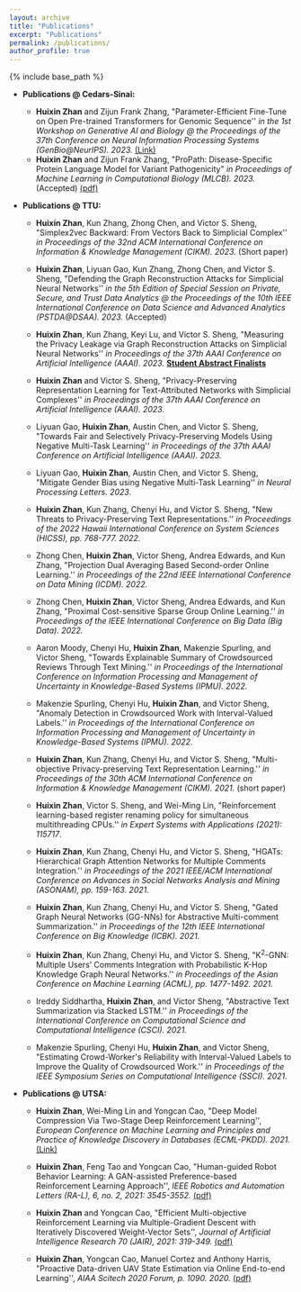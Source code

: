 ```yaml
---
layout: archive
title: "Publications"
excerpt: "Publications"
permalink: /publications/
author_profile: true
---
```

{% include base_path %}
* <b>Publications @ Cedars-Sinai:</b>

   * <b>Huixin Zhan</b> and Zijun Frank Zhang, "Parameter-Efficient Fine-Tune on Open Pre-trained Transformers for Genomic Sequence'' <i>in the 1st Workshop on Generative AI and Biology @ the Proceedings of the 37th Conference on Neural Information Processing Systems (GenBio@NeurIPS). 2023.</i> [(Link)](https://nips.cc/virtual/2023/74720)
   *  <b>Huixin Zhan</b> and Zijun Frank Zhang, "ProPath: Disease-Specific Protein Language Model for Variant Pathogenicity" <i>in Proceedings of Machine Learning in Computational Biology (MLCB). 2023.</i>  (Accepted) [(pdf)](https://arxiv.org/abs/2311.03429)

* <b>Publications @ TTU:</b>


  * <b>Huixin Zhan</b>, Kun Zhang, Zhong Chen, and Victor S. Sheng, "Simplex2vec Backward: From Vectors Back to Simplicial Complex'' <i>in Proceedings of the 32nd ACM International Conference on Information & Knowledge Management (CIKM). 2023.</i> (Short paper)

  * <b>Huixin Zhan</b>, Liyuan Gao, Kun Zhang, Zhong Chen, and Victor S. Sheng, "Defending the Graph Reconstruction Attacks for Simplicial Neural Networks'' <i>in the 5th Edition of Special Session on Private, Secure, and Trust Data Analytics @ the Proceedings of the 10th IEEE International Conference on Data Science and Advanced Analytics (PSTDA@DSAA). 2023.</i> (Accepted)

  * <b>Huixin Zhan</b>, Kun Zhang, Keyi Lu, and Victor S. Sheng, "Measuring the Privacy Leakage via Graph Reconstruction Attacks on Simplicial Neural Networks'' <i>in Proceedings of the 37th AAAI Conference on Artificial Intelligence (AAAI). 2023.</i>  <ins><b>Student Abstract Finalists</b></ins>
  
  * <b>Huixin Zhan</b> and Victor S. Sheng, "Privacy-Preserving Representation Learning for Text-Attributed Networks with Simplicial Complexes'' <i>in Proceedings of the 37th AAAI Conference on Artificial Intelligence (AAAI). 2023.</i> 
  
  * Liyuan Gao, <b>Huixin Zhan</b>, Austin Chen, and Victor S. Sheng, "Towards Fair and Selectively Privacy-Preserving Models Using Negative Multi-Task Learning'' <i>in Proceedings of the 37th AAAI Conference on Artificial Intelligence (AAAI). 2023.</i> 
  
  * Liyuan Gao, <b>Huixin Zhan</b>, Austin Chen, and Victor S. Sheng, "Mitigate Gender Bias using Negative Multi-Task Learning'' <i>in Neural Processing Letters. 2023.</i> 
      
  * <b>Huixin Zhan</b>, Kun Zhang, Chenyi Hu, and Victor S. Sheng, "New Threats to Privacy-Preserving Text Representations.'' <i> in Proceedings of the 2022 Hawaii International Conference on System Sciences (HICSS), pp. 768-777. 2022. </i>
  
  * Zhong Chen, <b>Huixin Zhan</b>, Victor Sheng, Andrea Edwards, and Kun Zhang, "Projection Dual Averaging Based Second-order Online Learning.'' <i> in Proceedings of the 22nd IEEE International Conference on Data Mining (ICDM). 2022. </i> 
  
  * Zhong Chen, <b>Huixin Zhan</b>, Victor Sheng, Andrea Edwards, and Kun Zhang, "Proximal Cost-sensitive Sparse Group Online Learning.'' <i> in Proceedings of the IEEE International Conference on Big Data (Big Data). 2022. </i> 
  
  * Aaron Moody, Chenyi Hu, <b>Huixin Zhan</b>, Makenzie Spurling, and Victor Sheng, "Towards Explainable Summary of Crowdsourced Reviews Through Text Mining.'' <i> in Proceedings of the International Conference on Information Processing and Management of Uncertainty in Knowledge-Based Systems (IPMU). 2022. </i> 
  
  * Makenzie Spurling, Chenyi Hu, <b>Huixin Zhan</b>, and Victor Sheng, "Anomaly Detection in Crowdsourced Work with Interval-Valued Labels.'' <i> in Proceedings of the International Conference on Information Processing and Management of Uncertainty in Knowledge-Based Systems (IPMU). 2022. </i> 
              
  * <b>Huixin Zhan</b>, Kun Zhang, Chenyi Hu, and Victor S. Sheng, "Multi-objective Privacy-preserving Text Representation Learning.'' <i>  in Proceedings of the 30th ACM International Conference on Information & Knowledge Management (CIKM). 2021. </i>(short paper)
  
  * <b>Huixin Zhan</b>, Victor S. Sheng, and Wei-Ming Lin, "Reinforcement learning-based register renaming policy for simultaneous multithreading CPUs.''  <i>  in Expert Systems with Applications (2021): 115717</i>.
  
  * <b>Huixin Zhan</b>, Kun Zhang, Chenyi Hu, and Victor S. Sheng, "HGATs: Hierarchical Graph Attention Networks for Multiple Comments Integration.'' <i> in Proceedings of the 2021 IEEE/ACM International Conference on Advances in Social Networks Analysis and Mining (ASONAM), pp. 159-163. 2021.</i> 

  * <b>Huixin Zhan</b>, Kun Zhang, Chenyi Hu, and Victor S. Sheng, "Gated Graph Neural Networks (GG-NNs) for Abstractive Multi-comment Summarization.'' <i>  in Proceedings of the 12th IEEE International Conference on Big Knowledge (ICBK). 2021.</i> 
  
  * <b>Huixin Zhan</b>, Kun Zhang, Chenyi Hu, and Victor S. Sheng, "K<sup>2</sup>-GNN: Multiple Users’ Comments Integration with Probabilistic K-Hop Knowledge Graph Neural Networks.'' <i>in Proceedings of the Asian Conference on Machine Learning (ACML), pp. 1477-1492. 2021.</i> 
    
  * Ireddy Siddhartha, <b>Huixin Zhan</b>, and Victor Sheng, "Abstractive Text Summarization via Stacked LSTM.'' <i> in Proceedings of the International Conference on Computational Science and Computational Intelligence (CSCI). 2021. </i> 
 
  * Makenzie Spurling, Chenyi Hu, <b>Huixin Zhan</b>, and Victor Sheng, "Estimating Crowd-Worker's Reliability with Interval-Valued Labels to Improve the Quality of Crowdsourced Work.'' <i> in Proceedings of the IEEE Symposium Series on Computational Intelligence (SSCI). 2021. </i> 
    
* <b>Publications @ UTSA:</b>

  * <b>Huixin Zhan</b>, Wei-Ming Lin and Yongcan Cao, "Deep Model Compression Via Two-Stage Deep Reinforcement Learning'', <i> European Conference on Machine Learning and Principles and Practice of Knowledge Discovery in Databases (ECML-PKDD). 2021.</i> [(Link)](https://2021.ecmlpkdd.org/?page_id=1811)

  * <b>Huixin Zhan</b>, Feng Tao and Yongcan Cao, "Human-guided Robot Behavior Learning: A GAN-assisted Preference-based Reinforcement Learning Approach'', <i> IEEE Robotics and Automation Letters (RA-L), 6, no. 2, 2021: 3545-3552.</i> [(pdf)](https://ieeexplore.ieee.org/abstract/document/9369902)

  * <b>Huixin Zhan</b> and Yongcan Cao, "Efficient Multi-objective Reinforcement Learning via Multiple-Gradient Descent with Iteratively Discovered Weight-Vector Sets'', <i>Journal of Artificial Intelligence Research 70 (JAIR), 2021: 319-349.</i> [(pdf)](https://www.jair.org/index.php/jair/article/view/12270/26648)

  * <b>Huixin Zhan</b>, Yongcan Cao, Manuel Cortez and Anthony Harris, "Proactive Data-driven UAV State Estimation via Online End-to-end Learning'', <i>AIAA Scitech 2020 Forum, p. 1090. 2020.</i> [(pdf)](https://arc.aiaa.org/doi/abs/10.2514/6.2020-1090)
